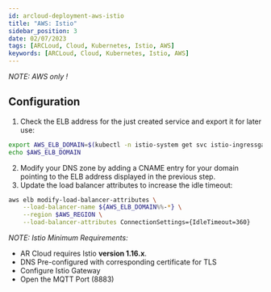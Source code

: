 ```yaml
---
id: arcloud-deployment-aws-istio
title: "AWS: Istio"
sidebar_position: 3
date: 02/07/2023
tags: [ARCLoud, Cloud, Kubernetes, Istio, AWS]
keywords: [ARCLoud, Cloud, Kubernetes, Istio, AWS]
---
```

*NOTE: AWS only !*

## Configuration
1. Check the ELB address for the just created service and export it for later use:
```sh
export AWS_ELB_DOMAIN=$(kubectl -n istio-system get svc istio-ingressgateway --template '{{(index .status.loadBalancer.ingress 0).hostname}}')
echo $AWS_ELB_DOMAIN
```
2. Modify your DNS zone by adding a CNAME entry for your domain pointing to the ELB address displayed in the previous step.
3. Update the load balancer attributes to increase the idle timeout:
```sh
aws elb modify-load-balancer-attributes \
    --load-balancer-name ${AWS_ELB_DOMAIN%%-*} \
    --region $AWS_REGION \
    --load-balancer-attributes ConnectionSettings={IdleTimeout=360}
```

*NOTE: Istio Minimum Requirements:*
- AR Cloud requires Istio **version 1.16.x**.
- DNS Pre-configured with corresponding certificate for TLS
- Configure Istio Gateway
- Open the MQTT Port (8883)